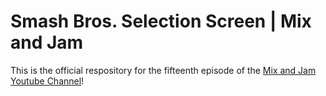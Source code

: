# Smash Bros. Selection Screen | Mix and Jam

This is the official respository for the fifteenth episode of the [Mix and Jam Youtube Channel](https://www.youtube.com/channel/UCLyVUwlB_Hahir_VsKkGPIA)!
